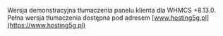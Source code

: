 Wersja demonstracyjna tłumaczenia panelu klienta dla WHMCS +8.13.0. Pełna wersja tłumaczenia dostępna pod adresem [www.hosting5g.pl](https://www.hosting5g.pl)
